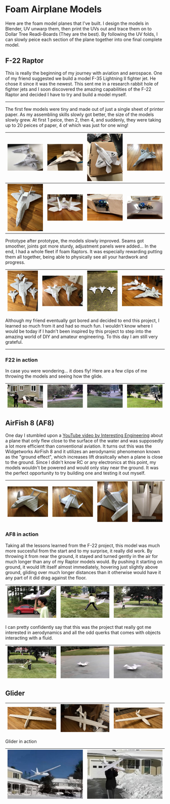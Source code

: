 # Foam Airplane Models

Here are the foam model planes that I've built. I design the models in Blender, UV unwarp them, then print the UVs out and trace them on to Dollar Tree Readi-Boards (They are the best). By following the UV folds, I can slowly peice each section of the plane together into one final complete model.

## F-22 Raptor

This is really the beginning of my journey with aviation and aerospace. One of my friend suggested we build a model F-35 Lightning II fighter jet. He chose it since it was the newest. This sent me in a research rabbit hole of fighter jets and I soon discovered the amazing capabilities of the F-22 Raptor and decided I have to try and build a model myself.

---

The first few models were tiny and made out of just a single sheet of printer paper. As my assembling skills slowly got better, the size of the models slowly grew. At first 1 peice, then 2, then 4, and suddenly, they were taking up to 20 peices of paper, 4 of which was just for one wing!

| <img src="supp/F22_08.jpg"> | <img src="supp/F22_03.jpg"> | <img src="supp/F22_12.jpg"> | <img src="supp/F22_01.jpg"> |
|-|-|-|-|
| <img src="supp/F22_11.jpg"> | <img src="supp/F22_05.jpg"> | <img src="supp/F22_06.jpg"> | <img src="supp/F22_07.jpg"> |

Prototype after prototype, the models slowly improved. Seams got smoother, joints got more sturdy, adjustment panels were added... In the end, I had a whole fleet if foam Raptors. It was especially rewarding putting them all together, being able to physically see all your hardwork and progress.

| <img src="supp/F22_09.jpg"> | <img src="supp/F22_04.jpg"> | <img src="supp/F22_10.jpg"> | <img src="supp/F22_02.jpg"> |
|-|-|-|-|

Although my friend eventually got bored and decided to end this project, I learned so much from it and had so much fun. I wouldn't know where I would be today if I hadn't been inspired by this project to step into the amazing world of DIY and amateur engineering. To this day I am still very grateful.

---

### F22 in action

In case you were wondering... it does fly! Here are a few clips of me throwing the models and seeing how the glide.

|[![Watch the video](supp/Vf22_01.jpg)]()|[![Watch the video](supp/Vf22_02.jpg)]()|[![Watch the video](supp/Vf22_03.jpg)]()|[![Watch the video](supp/Vf22_04.jpg)]()|
|-|-|-|-|

## AirFish 8 (AF8)

One day I stumbled upon a [YouTube video by Interesting Engineering](https://youtu.be/-r7mFSq8PRU?si=FJWMoupE4mdjWeQk) about a plane that only flew close to the surface of the water and was supposedly a lot more efficient than conventional aviation. It turns out this was the Widgetworks AirFish 8 and it utilizes an aerodynamic phenomenon known as the "ground effect", which increases lift drasitcally when a plane is close to the ground. Since I didn't know RC or any electronics at this point, my models wouldn't be powered and would only stay near the ground. It was the perfect opportunity to try building one and testing it out myself.

|<img src="supp/af8_03.jpg">| <img src="supp/af8_01.jpg">|<img src="supp/af8_02.jpg"> | <img src="supp/af8_04.jpg"> |
|-|-|-|-| 

### AF8 in action

Taking all the lessons learned from the F-22 project, this model was much more succesful from the start and to my surprise, it really did work. By throwing it from near the ground, it stayed and turned gently in the air for much longer than any of my Raptor models would. By pushing it starting on ground, it would lift itself almost immediately, hovering just slightly above ground, gliding over much longer distances than it otherwise would have it any part of it did drag against the floor.

|[![Watch the video](supp/vaf8_01.jpg)](https://youtu.be/m_xgKpYTaZI)|[![Watch the video](supp/vaf8_02.jpg)](https://youtu.be/bm-Y0da_a8s)|[![Watch the video](supp/vaf8_03.jpg)](https://youtu.be/Si31yrSlv2M)|
|-|-|-|

I can pretty confidently say that this was the project that really got me interested in aerodynamics and all the odd querks that comes with objects interacting with a fluid.

|[![Watch the video](supp/vaf8_04.jpg)]( )|[![Watch the video](supp/vaf8_05.jpg)]( )|[![Watch the video](supp/vaf8_06.jpg)]( )|
|-|-|-|


## Glider

|<img src="supp/g00.jpg"> | <img src="supp/g02.jpg">| <img src="supp/g01.jpg">|
|-|-|-|

Glider in action

|[![Watch the video](supp/vg01.jpg)]()|[![Watch the video](supp/vg02.jpg)]()|
|-|-|
